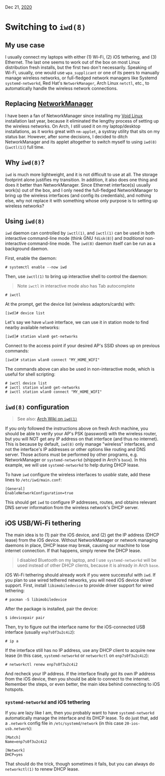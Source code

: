 Dec 21, [2020](/blog/2020/)

# Switching to `iwd(8)`

## My use case

I usually connect my laptops with either (1) Wi-Fi, (2) iOS tethering, and (3) Ethernet. The last one seems to work out of the box on most Linux distribution fresh installs, but the first two don't necessarily. Speaking of Wi-Fi, usually, one would use `wpa_supplicant` or one of its peers to manually manage wireless networks, or full-fledged network managers like Systemd `systemd-networkd`, Red Hat's `NetworkManager`, Arch Linux `netctl`, etc., to automatically handle the wireless network connections.

## Replacing [NetworkManager](https://wiki.archlinux.org/index.php/NetworkManager)

I have been a fan of NetworkManager since installing my [Void Linux](https://voidlinux.org) installation last year, because it eliminated the lengthy process of setting up the wireless networks. On Arch, I still used it on my laptop/desktop installations, as it works great with `nm-applet`, a systray utility that sits on my status bar. However, after some decisions, I decided to ditch NetworkManager and its applet altogether to switch myself to using `iwd(8)` (`iwctl(1)`) full time.

## Why `iwd(8)`?

`iwd` is much more lightweight, and it is not difficult to use at all. The storage footprint alone justifies my transition. In addition, it also does one thing and does it better than NetworkManager. Since Ethernet interface(s) usually work(s) out of the box, and I only need the full-fledged NetworkManager to bring up the wireless interfaces (and config its credentials), and nothing else, why not replace it with something whose only purpose is to setting up wireless networks?

## Using `iwd(8)`

`iwd` daemon can controlled by `iwctl(1)`, and `iwctl(1)` can be used in both interactive command-line mode (think GNU `fdisk(8)`) and _traditional_ non-interactive command-line mode. The `iwd(8)` daemon itself can be run as a background daemon.

First, enable the daemon:

    # systemctl enable --now iwd

Then, use `iwctl(1)` to bring up interactive shell to control the daemon:

> Note `iwctl` in interactive mode also has Tab autocomplete

    # iwctl

At the prompt, get the device list (wireless adaptors/cards) with:

    [iwd]# device list

Let's say we have `wlan0` interface, we can use it in station mode to find nearby available networks:

    [iwd]# station wlan0 get-networks

Connect to the access point if your desired AP's SSID shows up on previous commands:

    [iwd]# station wlan0 connect "MY_HOME_WIFI"

The commands above can also be used in non-interactive mode, which is useful for shell scripting:

    # iwctl device list
    # iwctl station wlan0 get-networks
    # iwctl station wlan0 connect "MY_HOME_WIFI"

## `iwd(8)` configuration

> See also: [Arch Wiki on `iwd(1)`](https://wiki.archlinux.org/index.php/Iwd)

If you only followed the instructions above on fresh Arch machine, you should be able to verify your AP's PSK (password) with the wireless router, but you will NOT get any IP address on that interface (and thus no internet). This is because by default, `iwd(8)` only manage "wireless" interfaces, and not the interface's IP addresses or other options like routing and DNS server. Those actions must be performed by other programs, e.g. NetworkManager or `systemd-networkd` (shipped in Arch's `base`). In this example, we will use `systemd-networkd` to help during DHCP lease.

To have `iwd` configure the wireless interfaces to _usable_ state, add these lines to `/etc/iwd/main.conf`:

    [General]
    EnableNetworkConfiguration=true

This should get `iwd` to configure IP addresses, routes, and obtains relevant DNS server information from the wireless network's DHCP server.

## iOS USB/Wi-Fi tethering

The main idea is to (1) pair the iOS device, and (2) get the IP address (DHCP lease) from the iOS device. Without NetworkManager or network managing daemons in place, DHCP lease may break, causing our machine to lose internet connection. If that happens, simply renew the DHCP lease.

> I disabled Bluetooth on my laptop, and I use `systemd-networkd` will be used instead of other DHCP clients, because it is already in Arch `base`.

iOS Wi-Fi tethering should already work if you were successful with `iwd`. If you plan to use wired tethered networks, you will need iOS device driver support. First, install `libimobiledevice` to provide driver support for wired tethering:

    # pacman -S libimobiledevice

After the package is installed, pair the device:

    $ idevicepair pair

Then, try to figure out the interface name for the iOS-connected USB interface (usually `enp7s0f3u2c4i2`):

    # ip a

If the interface still has no IP address, use any DHCP client to acquire new lease (in this case, `systemd-networkd` or `networkctl` on `enp7s0f3u2c4i2`):

    # networkctl renew enp7s0f3u2c4i2

And recheck your IP address. If the interface finally got its own IP address from the iOS device, then you should be able to connect to the internet. Remember the steps, or even better, the main idea behind connecting to iOS hotspots.

### `systemd-networkd` and iOS tethering

If you are lazy like I am, then you probably want to have `systemd-networkd` automatically manage the interface and its DHCP lease. To do just that, add a `.network` config file in `/etc/systemd/network` (in this case `20-ios-usb.network`):

    [Match]
    Name=enp7s0f3u2c4i2

    [Network]
    DHCP=yes

That should do the trick, though sometimes it fails, but you can always do `networkctl(1)` to renew DHCP lease.
